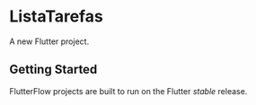 # ListaTarefas

A new Flutter project.

## Getting Started

FlutterFlow projects are built to run on the Flutter _stable_ release.
